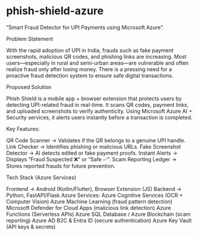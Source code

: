 # phish-shield-azure
“Smart Fraud Detector for UPI Payments using Microsoft Azure”.

Problem Statement

With the rapid adoption of UPI in India, frauds such as fake payment screenshots, malicious QR codes, and phishing links are increasing.
Most users—especially in rural and semi-urban areas—are vulnerable and often realize fraud only after losing money.
There is a pressing need for a proactive fraud detection system to ensure safe digital transactions.

Proposed Solution

Phish Shield is a mobile app + browser extension that protects users by detecting UPI-related fraud in real-time.
It scans QR codes, payment links, and uploaded screenshots to verify authenticity.
Using Microsoft Azure AI + Security services, it alerts users instantly before a transaction is completed.

Key Features:

QR Code Scanner → Validates if the QR belongs to a genuine UPI handle.
Link Checker → Identifies phishing or malicious URLs.
Fake Screenshot Detector → AI detects edited or fake payment proofs.
Instant Alerts → Displays “Fraud Suspected ❌” or “Safe ✅”.
Scam Reporting Ledger → Stores reported frauds for future prevention.

Tech Stack (Azure Services)

Frontend → Android (Kotlin/Flutter), Browser Extension (JS)
Backend → Python, FastAPI/Flask
Azure Services:
Azure Cognitive Services (OCR + Computer Vision)
Azure Machine Learning (fraud pattern detection)
Microsoft Defender for Cloud Apps (malicious link detection)
Azure Functions (Serverless APIs)
Azure SQL Database / Azure Blockchain (scam reporting)
Azure AD B2C & Entra ID (secure authentication)
Azure Key Vault (API keys & secrets)


